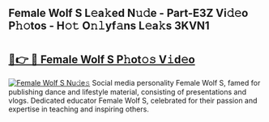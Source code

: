 ## Female Wolf S L𝚎a𝚔ed N𝚞𝚍e - Part-E3Z Vi𝚍𝚎o P𝚑𝚘tos - H𝚘𝚝 O𝚗𝚕yf𝚊ns L𝚎a𝚔s 3KVN1

# <h2><a href="http://kf2c9um.oniu.top/?m=Female+Wolf+S">🔗👉 🔴 Female Wolf S P𝚑ot𝚘𝚜 V𝚒d𝚎o</a></h2>

[![Female Wolf S Nu𝚍e𝚜](https://i.imgur.com/0qMVB7G.gif)](http://kf2c9um.oniu.top/?m=Female+Wolf+S)
Social media personality Female Wolf S, famed for publishing dance and lifestyle material, consisting of presentations and vlogs. Dedicated educator Female Wolf S, celebrated for their passion and expertise in teaching and inspiring others.  
